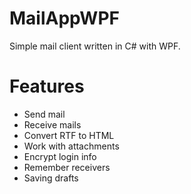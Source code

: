 # MailAppWPF

Simple mail client written in C# with WPF.

# Features
* Send mail
* Receive mails
* Convert RTF to HTML
* Work with attachments
* Encrypt login info
* Remember receivers
* Saving drafts
